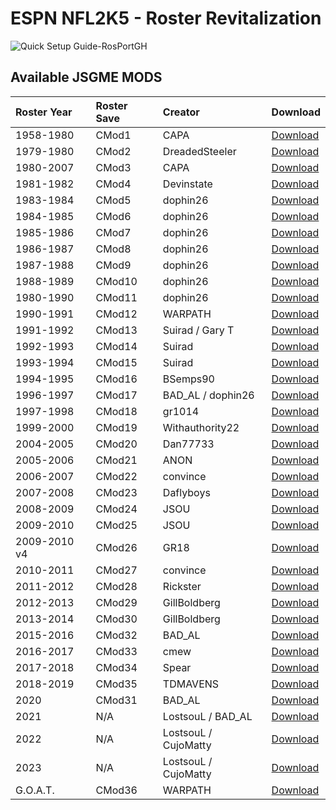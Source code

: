 # ESPN NFL2K5 - Roster Revitalization

![Quick Setup Guide-RosPortGH](https://user-images.githubusercontent.com/69597675/213512888-277153a7-8b34-4c20-8423-c108025eb2f0.png)

## Available JSGME MODS
| Roster Year | Roster Save | Creator | Download |
| :------------- | :------------- | :------------- | :------------- |
| 1958-1980 | CMod1 | CAPA | [Download]() |
| 1979-1980 | CMod2 | DreadedSteeler | [Download]() |
| 1980-2007 | CMod3 | CAPA | [Download]() |
| 1981-1982 | CMod4 | Devinstate | [Download]() |
| 1983-1984 | CMod5 | dophin26 | [Download]() |
| 1984-1985 | CMod6 | dophin26 | [Download]() |
| 1985-1986 | CMod7 | dophin26 | [Download]() |
| 1986-1987 | CMod8 | dophin26 | [Download]() |
| 1987-1988 | CMod9 | dophin26 | [Download]() |
| 1988-1989 | CMod10 | dophin26 | [Download]() |
| 1980-1990 | CMod11 | dophin26 | [Download]() |
| 1990-1991 | CMod12 | WARPATH | [Download]() |
| 1991-1992 | CMod13 | Suirad / Gary T | [Download]() |
| 1992-1993 | CMod14 | Suirad | [Download]() |
| 1993-1994 | CMod15 | Suirad | [Download]() |
| 1994-1995 | CMod16 | BSemps90 | [Download]() |
| 1996-1997 | CMod17 | BAD_AL / dophin26 | [Download]() |
| 1997-1998 | CMod18 | gr1014 | [Download]() |
| 1999-2000 | CMod19 | Withauthority22 | [Download]() |
| 2004-2005 | CMod20 | Dan77733 | [Download]() |
| 2005-2006 | CMod21 | ANON | [Download]() |
|2006-2007  | CMod22 | convince | [Download]() |
| 2007-2008 | CMod23 | Daflyboys | [Download]() |
| 2008-2009 | CMod24 | JSOU | [Download]() |
| 2009-2010 | CMod25 | JSOU | [Download]() |
| 2009-2010 v4 | CMod26 | GR18 | [Download]() |
| 2010-2011 | CMod27 | convince | [Download]() |
| 2011-2012 | CMod28 | Rickster | [Download]() |
| 2012-2013 | CMod29 | GillBoldberg | [Download]() |
| 2013-2014 | CMod30 | GillBoldberg | [Download]() |
| 2015-2016 | CMod32 | BAD_AL | [Download]() |
| 2016-2017 | CMod33 | cmew | [Download]() |
| 2017-2018 | CMod34 | Spear | [Download]() |
| 2018-2019 | CMod35 | TDMAVENS | [Download]() |
| 2020 | CMod31 | BAD_AL | [Download]() |
| 2021 | N/A | LostsouL / BAD_AL | [Download]() |
| 2022 | N/A | LostsouL / CujoMatty | [Download]() |
| 2023 | N/A | LostsouL / CujoMatty | [Download]() |
| G.O.A.T. | CMod36 | WARPATH | [Download]() |
